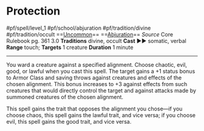 # Protection
#pf/spell/level_1 #pf/school/abjuration #pf/tradition/divine #pf/tradition/occult
==[Uncommon](../../../Traits/Uncommon.md)== ==[Abjuration](../../../Traits/Abjuration.md)==
*Source* Core Rulebook pg. 361 3.0
**Traditions** divine, occult
**Cast** ►► somatic, verbal
**Range** touch; **Targets** 1 creature
**Duration** 1 minute

---
You ward a creature against a specified alignment. Choose chaotic, evil, good, or lawful when you cast this spell. The target gains a +1 status bonus to Armor Class and saving throws against creatures and effects of the chosen alignment. This bonus increases to +3 against effects from such creatures that would directly control the target and against attacks made by summoned creatures of the chosen alignment.

This spell gains the trait that opposes the alignment you chose—if you choose chaos, this spell gains the lawful trait, and vice versa; if you choose evil, this spell gains the good trait, and vice versa.